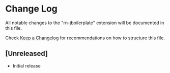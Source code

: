 # Change Log

All notable changes to the "rn-jboilerplate" extension will be documented in this file.

Check [Keep a Changelog](http://keepachangelog.com/) for recommendations on how to structure this file.

## [Unreleased]

- Initial release